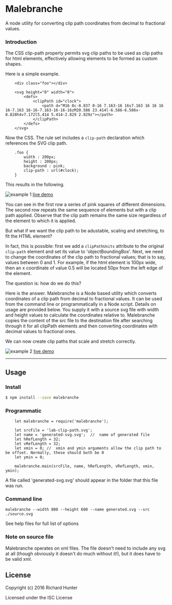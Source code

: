# Malebranche

A node utility for converting clip path coordinates from decimal to fractional values.

### Introduction
The CSS clip-path property permits svg clip paths to be used as clip paths for html elements, effectively allowing elements to be formed as custom shapes.

Here is a simple example.

```
    <div class="foo"></div>

    <svg height="0" width="0">
        <defs>
            <clipPath id="clock">
                <path d="M16 0c-8.837 0-16 7.163-16 16s7.163 16 16 16 16-7.163 16-16-7.163-16-16-16zM20.586 23.414l-6.586-6.586v-8.828h4v7.172l5.414 5.414-2.829 2.829z"></path>
            </clipPath>
        </defs>
    </svg>
```
Now the CSS. 
The rule set includes a `clip-path` declaration which references the SVG clip path.

```
    .foo {
        width : 200px;
        height : 200px;
        background : pink;
        clip-path : url(#clock);
    }
```
This results in the following.

![example 1](https://richardinho.github.io/malebranche-tests/test2/images/example-1.png)
[live demo](https://richardinho.github.io/malebranche-tests/test2/)

You can see in the first row a series of pink squares of different dimensions. 
The second row repeats the same sequence of elements but with a clip path applied. 
Observe that the clip path remains the same size regardless of the element to which it is applied.

But what if we want the clip path to be adustable, scaling and stretching, to fit the HTML element?

In fact, this is possible: first we add a `clipPathUnits` attribute to the original `clip-path` element and set its value to 'objectBoundingBox'.
Next, we need to change the coordinates of the clip path to fractional values; that is to say, values between 0 and 1. 
For example, if the html element is 100px wide, then an x coordinate of value 0.5 will be located 50px from the left edge of the element.

The question is: how do we do this?

Here is the answer. 
Malebranche is a Node based utility which converts coordinates of a clip path from decimal to fractional values. 
It can be used from the command line or programmatically in a Node script. 
Details on usage are provided below. 
You supply it with a source svg file with width and height values to calculate the coordinates relative to.
Malebranche copies the content of the src file to the destination file after searching  through it for all clipPath elements and then converting coordinates with decimal values to fractional ones.

We can now create clip paths that scale and stretch correctly.

![example 2](https://richardinho.github.io/malebranche-tests/test2/images/example-2.png)
[live demo](https://richardinho.github.io/malebranche-tests/test2/index2.html)

------------------------------------------------------------------------------------------------------------------------

##  Usage

### Install

```sh
$ npm install --save malebranche
```
### Programmatic

```
    let malebranche = require('malebranche');

    let srcFile = 'lab-clip-path.svg';
    let name = 'generated-svg.svg';  //  name of generated file
    let hRefLength = 32;
    let vRefLength = 32;
    let xmin = 0; //  xmin and ymin arguments allow the clip path to be offset. Normally, these should both be 0
    let ymin = 0;

    malebranche.main(srcFile, name, hRefLength, vRefLength, xmin, ymin);
```
A file called 'generated-svg.svg' should appear in the folder that this file was run.

###  Command line
```
malebranche --width 800 --height 600 --name generated.svg --src ./source.svg
```
See help files for full list of options

### Note on source file
Malebranche operates on xml files. 
The file doesn't need to include any svg at all (though obviously it doesn't do much without it!), but it does have to be valid xml.

## License

Copyright (c) 2016 Richard Hunter

Licensed under the ISC License
